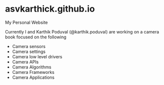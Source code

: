 # asvkarthick.github.io
My Personal Website

Currently I and Karthik Poduval (@karthik.poduval) are working on a camera book focused on the following
 * Camera sensors
 * Camera settings
 * Camera low level drivers
 * Camera APIs
 * Camera Algorithms
 * Camera Frameworks
 * Camera Applications

